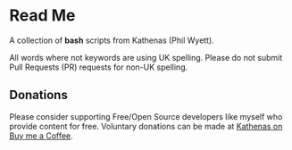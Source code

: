 # Read Me

A collection of **bash** scripts from Kathenas (Phil Wyett).

All words where not keywords are using UK spelling. Please do not submit Pull 
Requests (PR) requests for non-UK spelling.

## Donations

Please consider supporting Free/Open Source developers like myself who provide 
content for free. Voluntary donations can be made at 
<a href="https://www.buymeacoffee.com/kathenasorg" target="_blank">Kathenas on Buy me a Coffee</a>.
